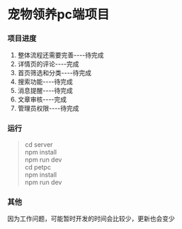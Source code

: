 # 宠物领养pc端项目

### 项目进度
1. 整体流程还需要完善----待完成
1. 详情页的评论----完成 
1. 首页筛选和分类----待完成
1. 搜索功能----待完成
1. 消息提醒----待完成
1. 文章审核----完成
1. 管理员权限----待完成


### 运行
>cd server  
npm install  
npm run dev  
cd petpc  
npm install  
npm run dev  

### 其他

因为工作问题，可能暂时开发的时间会比较少，更新也会变少